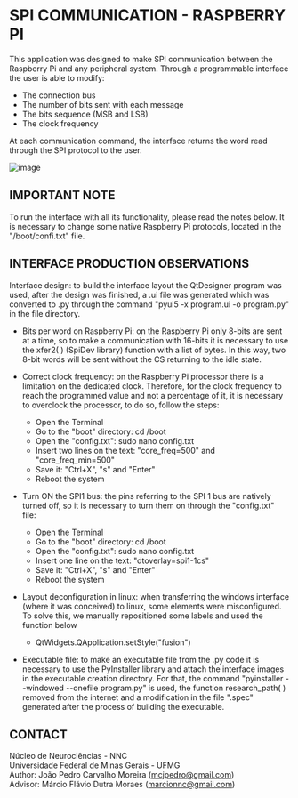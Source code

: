 # SPI COMMUNICATION - RASPBERRY PI
This application was designed to make SPI communication between the Raspberry Pi and any peripheral system. Through a programmable interface the user is able to modify:
- The connection bus
- The number of bits sent with each message
- The bits sequence (MSB and LSB)
- The clock frequency

At each communication command, the interface returns the word read through the SPI protocol to the user.

![image](https://user-images.githubusercontent.com/53011744/149071143-57814850-a257-4673-a1f9-0e6660b25c9c.png)

## IMPORTANT NOTE
To run the interface with all its functionality, please read the notes below. It is necessary to change some native Raspberry Pi protocols, located in the "/boot/confi.txt" file.

## INTERFACE PRODUCTION OBSERVATIONS
Interface design: to build the interface layout the QtDesigner program was
used, after the design was finished, a .ui file was generated which was 
converted to .py through the command "pyui5 -x program.ui -o program.py" in
the file directory.

- Bits per word on Raspberry Pi: on the Raspberry Pi only 8-bits are sent at a 
time, so to make a communication with 16-bits it is necessary to use the 
xfer2( ) (SpiDev library) function with a list of bytes. In this way, two 8-bit 
words will be sent without the CS returning to the idle state.

- Correct clock frequency: on the Raspberry Pi processor there is a limitation 
on the dedicated clock. Therefore, for the clock frequency to reach the 
programmed value and not a percentage of it, it is necessary to overclock the 
processor, to do so, follow the steps:
    - Open the Terminal
    - Go to the "boot" directory: cd /boot
    - Open the "config.txt": sudo nano config.txt
    - Insert two lines on the text: "core_freq=500" and "core_freq_min=500"
    - Save it: "Ctrl+X", "s" and "Enter"
    - Reboot the system

- Turn ON the SPI1 bus: the pins referring to the SPI 1 bus are natively 
turned off, so it is necessary to turn them on through the "config.txt" file:
    - Open the Terminal
    - Go to the "boot" directory: cd /boot
    - Open the "config.txt": sudo nano config.txt
    - Insert one line on the text: "dtoverlay=spi1-1cs"
    - Save it: "Ctrl+X", "s" and "Enter"
    - Reboot the system
    
- Layout deconfiguration in linux: when transferring the windows interface 
(where it was conceived) to linux, some elements were misconfigured. To solve 
this, we manually repositioned some labels and used the function below
    - QtWidgets.QApplication.setStyle("fusion")

- Executable file: to make an executable file from the .py code it is 
necessary to use the PyInstaller library and attach the interface images in the 
executable creation directory. For that, the command "pyinstaller --windowed 
--onefile program.py" is used, the function research_path( ) removed from the 
internet and a modification in the file ".spec" generated after the process of 
building the executable. 

## CONTACT
Núcleo de Neurociências - NNC\
Universidade Federal de Minas Gerais - UFMG\
Author: João Pedro Carvalho Moreira (mcjpedro@gmail.com)\
Advisor: Márcio Flávio Dutra Moraes (marcionnc@gmail.com)
